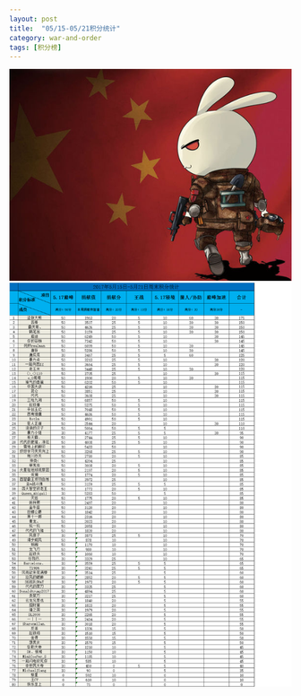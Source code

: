 ```yaml
---
layout: post
title:  "05/15-05/21积分统计"
category: war-and-order
tags: [积分榜]
---
```

![Logo](/media/files/2017/03/24/logo.jpg)
![Core521](/media/files/2017/05/521.png)